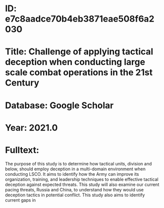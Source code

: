 # ID: e7c8aadce70b4eb3871eae508f6a2030
# Title: Challenge of applying tactical deception when conducting large scale combat operations in the 21st Century
# Database: Google Scholar
# Year: 2021.0
# Fulltext:
The purpose of this study is to determine how tactical units, division and below, should employ deception in a multi-domain environment when conducting LSCO.
It aims to identify how the Army can improve its organization, training, and leadership techniques to enable effective tactical deception against expected threats.
This study will also examine our current pacing threats, Russia and China, to understand how they would use deception tactics in potential conflict.
This study also aims to identify current gaps in
